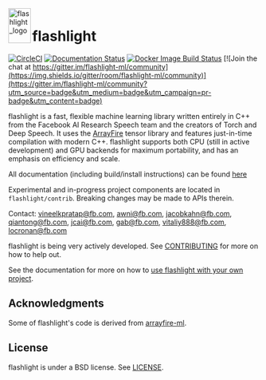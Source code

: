 <img align="left" width="45" height="70" src="flashlight_logo.png" alt="flashlight_logo"/>

# flashlight

[![CircleCI](https://circleci.com/gh/facebookresearch/flashlight.svg?style=shield)](https://circleci.com/gh/facebookresearch/flashlight)
[![Documentation Status](https://img.shields.io/readthedocs/fl.svg)](https://fl.readthedocs.io/en/latest/)
[![Docker Image Build Status](https://github.com/facebookresearch/flashlight/workflows/Publish%20Docker%20images/badge.svg)](https://hub.docker.com/r/flml/flashlight/tags)
[![Join the chat at https://gitter.im/flashlight-ml/community](https://img.shields.io/gitter/room/flashlight-ml/community)](https://gitter.im/flashlight-ml/community?utm_source=badge&utm_medium=badge&utm_campaign=pr-badge&utm_content=badge)

flashlight is a fast, flexible machine learning library written entirely in C++
from the Facebook AI Research Speech team and the creators of Torch and
Deep Speech. It uses the [ArrayFire](https://github.com/arrayfire/arrayfire)
tensor library and features just-in-time compilation with modern C++.
flashlight supports both CPU (still in active development) and GPU backends for
maximum portability, and has an emphasis on efficiency and scale.

All documentation (including build/install instructions) can be found
[here](https://fl.readthedocs.io/en/latest/)

Experimental and in-progress project components are located in `flashlight/contrib`. Breaking changes may be made to APIs therein.

Contact: vineelkpratap@fb.com, awni@fb.com, jacobkahn@fb.com, qiantong@fb.com,
jcai@fb.com,  gab@fb.com, vitaliy888@fb.com, locronan@fb.com

flashlight is being very actively developed. See
[CONTRIBUTING](CONTRIBUTING.md) for more on how to help out.

See the documentation for more on how to [use flashlight with your own project](https://fl.readthedocs.io/en/latest/installation.html#building-your-project-with-flashlight).

## Acknowledgments
Some of flashlight's code is derived from
[arrayfire-ml](https://github.com/arrayfire/arrayfire-ml/).

## License
flashlight is under a BSD license. See [LICENSE](LICENSE).
